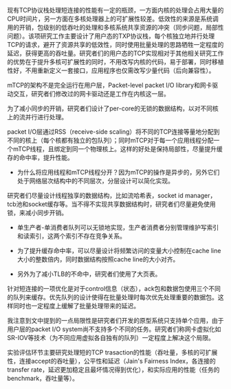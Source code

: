 现有TCP协议栈处理短连接的性能有一定的瓶颈，一方面内核的处理会占用大量的CPU时间片，另一方面在多核处理器上的可扩展性较差。低效性的来源是系统调用的开销，包级别的低吞吐的处理和多核系统共享资源的冲突（同步问题，局部性问题）。该项研究工作主要设计了用户态的TXP协议栈，每个核独立地并行处理TCP的请求，避开了资源共享的低效性，同时使用批量处理的思路牺牲一定程度的延迟，获得更高的吞吐量。研究者们的用户态的TCP实现相对于其他相关研究工作的优势在于提升多核可扩展性的同时，不用改写内核的代码，易于部署，同时移植性好，不用重新定义一套接口，应用程序也仅需改写少量代码（后向兼容性）。

mTCP的架构不是完全运行在用户层，Packet-level packet I/O library和网卡驱动交互，研究者们修改过的网卡驱动还是工作在内核这一层。

为了减小同步的开销，研究者们设计了per-core的无锁的数据结构，以对不同核上的流并行进行处理。

packet I/O层通过RSS（receive-side scaling）将不同的TCP连接等量地分配到不同的核上（每个核都有独立的包队列）；同时mTCP对于每一个应用线程分配一个mTCP线程，且绑定到同一个物理核上。这样的好处是保持局部性，尽量提升缓存的命中率，提升性能。

- 为什么将应用线程和mTCP线程分开？因为mTCP的操作是异步的，另外它们处于网络层次结构中的不同层次，分层设计可以简化实现。

研究者们尽量设计线程独享的数据结构，比如流哈希表，socket id manager，tcb池和socket缓存等。当不得不实现共享数据结构时，研究者们尽量避免使用锁，来减小同步开销。

- 单生产者-单消费者队列可以无锁地实现，生产者消费者分别管理维护写索引和读索引，这两个索引不存在竞争关系。

- 为了提升缓存命中率，可以尽量设计将频繁访问的变量大小控制在cache line大小的整数倍内，同时数据结构按照cache line的大小对齐。

- 另外为了减小TLB的不命中，研究者们使用了大页表。

针对短连接的一项优化是对于control信息（状态），ack包和数据包使用三个不同的队列来缓存。优先队列的设计使得在批量处理时每次优先处理重要的数据包。这样同时也一定程度上缓解了批量处理带来的延迟。

我注意到文中提到的一点局限性是研究者们开发的原型系统只支持单个应用，由于用户层的packet I/O system尚不支持多个不同的任务。研究者们称网卡虚拟化如SR-IOV等技术（为不同应用虚拟各自独有的队列）一定程度上解决这个局限。

实验评估环节主要研究处理短的TCP trasaction的性能（吞吐量，多核的可扩展性，连接accept的吞吐量），公平性和延迟（Jain's Fairness Index，各连接的transfer rate，延迟更加稳定且最坏情况得到优化），和实际应用的性能（任务的benchmark，吞吐量等）。




